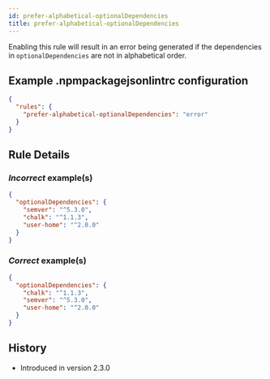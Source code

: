 ```yaml
---
id: prefer-alphabetical-optionalDependencies
title: prefer-alphabetical-optionalDependencies
---
```


Enabling this rule will result in an error being generated if the dependencies in `optionalDependencies` are not in alphabetical order.

## Example .npmpackagejsonlintrc configuration

```json
{
  "rules": {
    "prefer-alphabetical-optionalDependencies": "error"
  }
}
```

## Rule Details

### *Incorrect* example(s)

```json
{
  "optionalDependencies": {
    "semver": "^5.3.0",
    "chalk": "^1.1.3",
    "user-home": "^2.0.0"
  }
}
```

### *Correct* example(s)

```json
{
  "optionalDependencies": {
    "chalk": "^1.1.3",
    "semver": "^5.3.0",
    "user-home": "^2.0.0"
  }
}
```

## History

* Introduced in version 2.3.0
